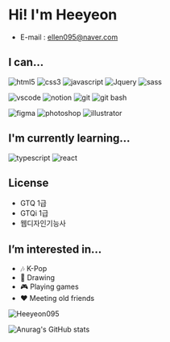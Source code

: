 # Hi! I'm Heeyeon

- E-mail : ellen095@naver.com

 
## I can...

![html5](https://img.shields.io/badge/HTML5-E34F26?style=for-the-badge&logo=html5&logoColor=white)
![css3](https://img.shields.io/badge/CSS3-1572B6?style=for-the-badge&logo=css3&logoColor=white)
![javascript](https://img.shields.io/badge/JavaScript-323330?style=for-the-badge&logo=javascript&logoColor=F7DF1E)
![Jquery](https://img.shields.io/badge/jQuery-0769AD?style=for-the-badge&logo=jquery&logoColor=white)
![sass](https://img.shields.io/badge/Sass-CC6699?style=for-the-badge&logo=sass&logoColor=white)

![vscode](https://img.shields.io/badge/Made%20for-VSCode-1f425f.svg)
![notion](https://img.shields.io/badge/Notion-000000?style=for-the-badge&logo=notion&logoColor=white)
![git](https://img.shields.io/badge/GIT-E44C30?style=for-the-badge&logo=git&logoColor=white)
![git bash](https://img.shields.io/badge/GNU%20Bash-4EAA25?style=for-the-badge&logo=GNU%20Bash&logoColor=white)

![figma](https://img.shields.io/badge/Figma-F24E1E?style=for-the-badge&logo=figma&logoColor=white)
![photoshop](https://img.shields.io/badge/Adobe%20Photoshop-31A8FF?style=for-the-badge&logo=Adobe%20Photoshop&logoColor=black)
![illustrator](https://img.shields.io/badge/Adobe%20Illustrator-FF9A00?style=for-the-badge&logo=adobe%20illustrator&logoColor=white)

 
## I'm currently learning...

![typescript](https://img.shields.io/badge/TypeScript-007ACC?style=for-the-badge&logo=typescript&logoColor=white)
![react](https://img.shields.io/badge/React-20232A?style=for-the-badge&logo=react&logoColor=61DAFB)

 
## License

- GTQ 1급
- GTQi 1급
- 웹디자인기능사

 
## I’m interested in...

- 🎶 K-Pop
- 🎨 Drawing
- 🎮 Playing games
- ❤ Meeting old friends

<p><img align="center" src="https://github-readme-stats.vercel.app/api/top-langs?username=Heeyeon095&show_icons=true&locale=en&layout=compact" alt="Heeyeon095" /></p>

![Anurag's GitHub stats](https://github-readme-stats.vercel.app/api?username=Heeyeon095&show_icons=true&theme=radical)
